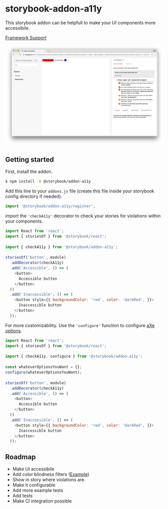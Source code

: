 # storybook-addon-a11y

This storybook addon can be helpfull to make your UI components more accessibile.

[Framework Support](https://github.com/storybooks/storybook/blob/master/ADDONS_SUPPORT.md)

![](docs/screenshot.png)

## Getting started

First, install the addon.

```sh
$ npm install -D @storybook/addon-a11y
```

Add this line to your `addons.js` file (create this file inside your storybook config directory if needed).

```js
import '@storybook/addon-a11y/register';
```

import the `'checkA11y'` decorator to check your stories for violations within your components.

```js
import React from 'react';
import { storiesOf } from '@storybook/react';

import { checkA11y } from '@storybook/addon-a11y';

storiesOf('button', module)
  .addDecorator(checkA11y)
  .add('Accessible', () => (
    <button>
      Accessible button
    </button>
  ))
  .add('Inaccessible', () => (
    <button style={{ backgroundColor: 'red', color: 'darkRed', }}>
      Inaccessible button
    </button>
  ));
```

For more customizability. Use the `'configure'` function to configure [aXe options](https://github.com/dequelabs/axe-core/blob/develop/doc/API.md#api-name-axeconfigure).

```js
import React from 'react';
import { storiesOf } from '@storybook/react';

import { checkA11y, configure } from '@storybook/addon-a11y';

const whateverOptionsYouWant = {};
configure(whateverOptionsYouWant);

storiesOf('button', module)
  .addDecorator(checkA11y)
  .add('Accessible', () => (
    <button>
      Accessible button
    </button>
  ))
  .add('Inaccessible', () => (
    <button style={{ backgroundColor: 'red', color: 'darkRed', }}>
      Inaccessible button
    </button>
  ));
```

## Roadmap

* Make UI accessibile
* Add color blindness filters ([Example](http://lowvision.support/))
* Show in story where violations are.
* Make it configurable
* Add more example tests
* Add tests
* Make CI integration possible
